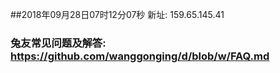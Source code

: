 ##2018年09月28日07时12分07秒 新址: 159.65.145.41
### 兔友常见问题及解答: https://github.com/wanggonging/d/blob/w/FAQ.md
